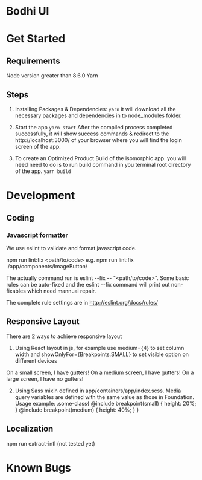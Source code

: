 # Bodhi UI

# Get Started

## Requirements
Node version greater than 8.6.0
Yarn

## Steps
1. Installing Packages & Dependencies:
`yarn`
it will download all the necessary packages and dependencies in to node_modules folder.

2. Start the app
`yarn start`
After the compiled process completed successfully, it will show success commands & redirect to the http://localhost:3000/ of your browser where you will find the login screen of the  app.

3. To create an Optimized Product Build of the isomorphic app. you will need need to do is to run build command in you terminal root directory of the app.
`yarn build`

# Development

## Coding

### Javascript formatter
We use eslint to validate and format javascript code.

npm run lint:fix <path/to/code>
e.g. npm run lint:fix ./app/components/ImageButton/

The actually command run is eslint --fix -- "<path/to/code>". Some basic rules can be auto-fixed and the eslint --fix command will print out non-fixables which need mannual repair. 

The complete rule settings are in
http://eslint.org/docs/rules/

## Responsive Layout

There are 2 ways to achieve responsive layout
1. Using React layout in js, for example use medium={4} to set column width and showOnlyFor={Breakpoints.SMALL} to set visible option on different devices
  <Row>
    <Column small={6} medium={4}>
      <Callout color={Colors.SECONDARY}>
        <Block showOnlyFor={Breakpoints.SMALL}>On a small screen, I have gutters!</Block>
        <Block showOnlyFor={Breakpoints.MEDIUM}>On a medium screen, I have gutters!</Block>
        <Block showFor={Breakpoints.LARGE}>On a large screen, I have no gutters!</Block>
      </Callout>
    </Column>
 </Row>

 2. Using Sass mixin defined in app/containers/app/index.scss. Media query variables are defined with the same value as those in Foundation. Usage example:
 .some-class{
     @include breakpoint(small) {
        height: 20%;
    }
     @include breakpoint(medium) {
        height: 40%;
    }
 }

## Localization
npm run extract-intl (not tested yet)

# Known Bugs
